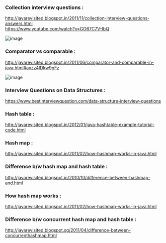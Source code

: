 ### Collection interview questions :
http://javarevisited.blogspot.in/2011/11/collection-interview-questions-answers.html <br/>
https://www.youtube.com/watch?v=GO67C7V-IbQ <br/>

![image](https://user-images.githubusercontent.com/30351771/132011368-9802b9b9-e012-4634-bd66-3562da638acc.png)

### Comparator vs comparable : 
http://javarevisited.blogspot.in/2011/06/comparator-and-comparable-in-java.html#axzz4lDkw9gFz <br/>

![image](https://user-images.githubusercontent.com/30351771/132132619-1f6567eb-ad03-451a-b7db-40ec61727d11.png)

### Interview Questions on Data Structures :
https://www.bestinterviewquestion.com/data-structure-interview-questions

### Hash table : 
http://javarevisited.blogspot.in/2012/01/java-hashtable-example-tutorial-code.html 

### Hash map : 
http://javarevisited.blogspot.in/2011/02/how-hashmap-works-in-java.html 

### Difference b/w hash map and hash table :
http://javarevisited.blogspot.in/2010/10/difference-between-hashmap-and.html 

### How hash map works : 
http://javarevisited.blogspot.in/2011/02/how-hashmap-works-in-java.html 

### Difference b/w concurrent hash map and hash table : 
http://javarevisited.blogspot.sg/2011/04/difference-between-concurrenthashmap.html
